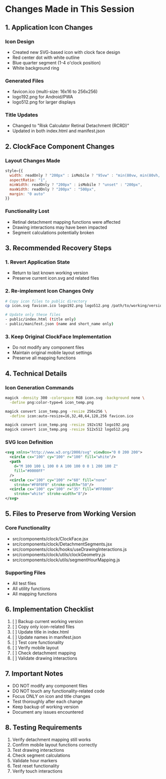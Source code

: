 # Changes Made in This Session

## 1. Application Icon Changes

### Icon Design
- Created new SVG-based icon with clock face design
- Red center dot with white outline
- Blue quarter segment (1-4 o'clock position)
- White background ring

### Generated Files
- favicon.ico (multi-size: 16x16 to 256x256)
- logo192.png for Android/PWA
- logo512.png for larger displays

### Title Updates
- Changed to "Risk Calculator Retinal Detachment (RCRD)"
- Updated in both index.html and manifest.json

## 2. ClockFace Component Changes

### Layout Changes Made
```jsx
style={{
  width: readOnly ? "200px" : isMobile ? "95vw" : "min(80vw, min(80vh, 500px))",
  aspectRatio: "1",
  minWidth: readOnly ? "200px" : isMobile ? "unset" : "200px",
  maxWidth: readOnly ? "200px" : "500px",
  margin: "0 auto"
}}
```

### Functionality Lost
- Retinal detachment mapping functions were affected
- Drawing interactions may have been impacted
- Segment calculations potentially broken

## 3. Recommended Recovery Steps

### 1. Revert Application State
- Return to last known working version
- Preserve current icon.svg and related files

### 2. Re-implement Icon Changes Only
```bash
# Copy icon files to public directory
cp icon.svg favicon.ico logo192.png logo512.png /path/to/working/version/public/

# Update only these files
- public/index.html (title only)
- public/manifest.json (name and short_name only)
```

### 3. Keep Original ClockFace Implementation
- Do not modify any component files
- Maintain original mobile layout settings
- Preserve all mapping functions

## 4. Technical Details

### Icon Generation Commands
```bash
magick -density 300 -colorspace RGB icon.svg -background none \
  -define png:color-type=6 icon_temp.png

magick convert icon_temp.png -resize 256x256 \
  -define icon:auto-resize=16,32,48,64,128,256 favicon.ico

magick convert icon_temp.png -resize 192x192 logo192.png
magick convert icon_temp.png -resize 512x512 logo512.png
```

### SVG Icon Definition
```svg
<svg xmlns="http://www.w3.org/2000/svg" viewBox="0 0 200 200">
  <circle cx="100" cy="100" r="100" fill="white"/>
  <path 
    d="M 100 100 L 100 0 A 100 100 0 0 1 200 100 Z" 
    fill="#0000FF"
  />
  <circle cx="100" cy="100" r="60" fill="none" 
    stroke="#F0F0F0" stroke-width="50"/>
  <circle cx="100" cy="100" r="35" fill="#FF0000" 
    stroke="white" stroke-width="8"/>
</svg>
```

## 5. Files to Preserve from Working Version

### Core Functionality
- src/components/clock/ClockFace.jsx
- src/components/clock/DetachmentSegments.jsx
- src/components/clock/hooks/useDrawingInteractions.js
- src/components/clock/utils/clockGeometry.js
- src/components/clock/utils/segmentHourMapping.js

### Supporting Files
- All test files
- All utility functions
- All mapping functions

## 6. Implementation Checklist

1. [ ] Backup current working version
2. [ ] Copy only icon-related files
3. [ ] Update title in index.html
4. [ ] Update names in manifest.json
5. [ ] Test core functionality
6. [ ] Verify mobile layout
7. [ ] Check detachment mapping
8. [ ] Validate drawing interactions

## 7. Important Notes

- DO NOT modify any component files
- DO NOT touch any functionality-related code
- Focus ONLY on icon and title changes
- Test thoroughly after each change
- Keep backup of working version
- Document any issues encountered

## 8. Testing Requirements

1. Verify detachment mapping still works
2. Confirm mobile layout functions correctly
3. Test drawing interactions
4. Check segment calculations
5. Validate hour markers
6. Test reset functionality
7. Verify touch interactions
